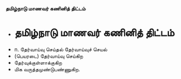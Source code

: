 **தமிழ்நாடு மாணவர் கணினித் திட்டம்**
- # தமிழ்நாடு மாணவர் கணினித் திட்டம்
- n. தேர்வாய்வு செய்தல் தேர்வாய்வுச் செயல்
- (பெயரடை) தேர்வாய்வு செய்கிற
- தேர்வுக்குள்ளாக்குகிற
- மிக வருத்தமுண்டுபண்ணுகிற.

